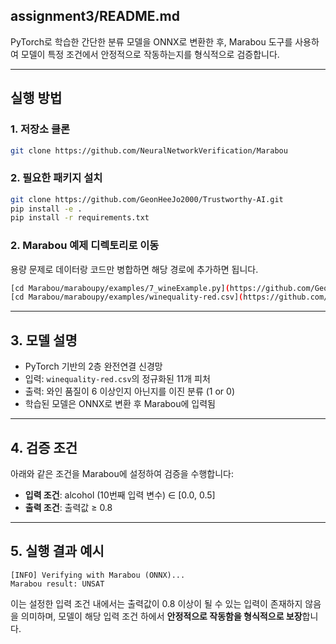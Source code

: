 ## assignment3/README.md

PyTorch로 학습한 간단한 분류 모델을 ONNX로 변환한 후, Marabou 도구를 사용하여 모델이 특정 조건에서 안정적으로 작동하는지를 형식적으로 검증합니다.

---

## 실행 방법

### 1. 저장소 클론

```bash
git clone https://github.com/NeuralNetworkVerification/Marabou
```

### 2. 필요한 패키지 설치

```bash
git clone https://github.com/GeonHeeJo2000/Trustworthy-AI.git
pip install -e .
pip install -r requirements.txt
```
### 2. Marabou 예제 디렉토리로 이동
용량 문제로 데이터랑 코드만 병합하면 해당 경로에 추가하면 됩니다.
```bash
[cd Marabou/maraboupy/examples/7_wineExample.py](https://github.com/GeonHeeJo2000/Trustworthy-AI/blob/main/assigment3/maraboupy/examples/7_wineExample.py)
[cd Marabou/maraboupy/examples/winequality-red.csv](https://github.com/GeonHeeJo2000/Trustworthy-AI/blob/main/assigment3/maraboupy/examples/winequality-red.csv)
```

---

## 3. 모델 설명

* PyTorch 기반의 2층 완전연결 신경망
* 입력: `winequality-red.csv`의 정규화된 11개 피처
* 출력: 와인 품질이 6 이상인지 아닌지를 이진 분류 (1 or 0)
* 학습된 모델은 ONNX로 변환 후 Marabou에 입력됨

---

## 4. 검증 조건

아래와 같은 조건을 Marabou에 설정하여 검증을 수행합니다:

* **입력 조건**: alcohol (10번째 입력 변수) ∈ \[0.0, 0.5]
* **출력 조건**: 출력값 ≥ 0.8

---

## 5. 실행 결과 예시

```text
[INFO] Verifying with Marabou (ONNX)...
Marabou result: UNSAT
```

이는 설정한 입력 조건 내에서는 출력값이 0.8 이상이 될 수 있는 입력이 존재하지 않음을 의미하며,
모델이 해당 입력 조건 하에서 **안정적으로 작동함을 형식적으로 보장**합니다.
